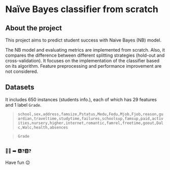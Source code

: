 
# Naïve Bayes classifier from scratch

## About the project
This project aims to predict student success with Naive Bayes (NB) model.

The NB model and evaluating metrics are implemented from scratch. Also, it compares the difference between different splitting strategies (hold-out and cross-validation). It focuses on the implementation of the classifier based on its algorithm. Feature preprocessing and performance improvement are not considered. 

## Datasets
It includes 650 instances (students info.), each of which has 29 features and 1 label `Grade`. 
>`school,sex,address,famsize,Pstatus,Medu,Fedu,Mjob,Fjob,reason,guardian,traveltime,studytime,failures,schoolsup,famsup,paid,activities,nursery,higher,internet,romantic,famrel,freetime,goout,Dalc,Walc,health,absences`

>`Grade`


## 
🧑‍🎓 ➡️ 🅰️❓🅱️❓

Have fun 😉
